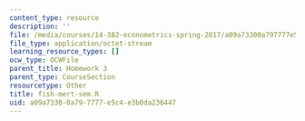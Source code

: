 ```yaml
---
content_type: resource
description: ''
file: /media/courses/14-382-econometrics-spring-2017/a09a73300a797777e5c4e3b0da236447_fish-mert-sem.R
file_type: application/octet-stream
learning_resource_types: []
ocw_type: OCWFile
parent_title: Homework 3
parent_type: CourseSection
resourcetype: Other
title: fish-mert-sem.R
uid: a09a7330-0a79-7777-e5c4-e3b0da236447
---
```

